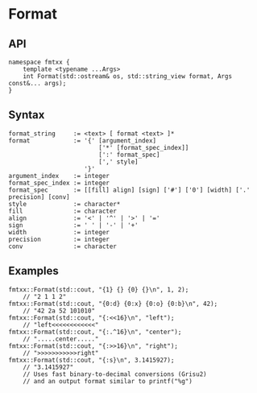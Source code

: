 # Format

## API

    namespace fmtxx {
        template <typename ...Args>
        int Format(std::ostream& os, std::string_view format, Args const&... args);
    }

## Syntax

    format_string     := <text> [ format <text> ]*
    format            := '{' [argument_index]
                             ['*' [format_spec_index]]
                             [':' format_spec]
                             [',' style]
                         '}'
    argument_index    := integer
    format_spec_index := integer
    format_spec       := [[fill] align] [sign] ['#'] ['0'] [width] ['.' precision] [conv]
    style             := character*
    fill              := character
    align             := '<' | '^' | '>' | '='
    sign              := ' ' | '-' | '+'
    width             := integer
    precision         := integer
    conv              := character

## Examples

    fmtxx::Format(std::cout, "{1} {} {0} {}\n", 1, 2);
        // "2 1 1 2"
    fmtxx::Format(std::cout, "{0:d} {0:x} {0:o} {0:b}\n", 42);
        // "42 2a 52 101010"
    fmtxx::Format(std::cout, "{:<<16}\n", "left");
        // "left<<<<<<<<<<<<"
    fmtxx::Format(std::cout, "{:.^16}\n", "center");
        // ".....center....."
    fmtxx::Format(std::cout, "{:>>16}\n", "right");
        // ">>>>>>>>>>>right"
    fmtxx::Format(std::cout, "{:s}\n", 3.1415927);
        // "3.1415927"
        // Uses fast binary-to-decimal conversions (Grisu2)
        // and an output format similar to printf("%g")
